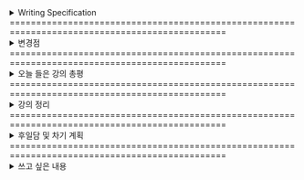 <details>
<summary>Writing Specification</summary>
<div markdown="1">

>Date : 22.01.18
>
>강좌 분류 : boostcamp AI Tech - AI Mathmatics
>
>>강좌 번호 : 7
>>
>>제목 : 통계학 맛보기
>
>>강좌 번호 : 8
>>
>>제목 : 베이즈 통계학 맛보기
>
>강좌 분류 : boostcamp AI Tech - Python
>
>>강좌 번호 : 3-1
>>
>>제목 : Python Data Structure
>
>>강좌 번호 : 3-2
>>
>>제목 : Pythonic Code
>
>>강좌 번호 : 4-1
>>
>>제목 : Python Object Oriented Programming
>
>>강좌 번호 : 4-2
>>
>>제목 : Module and Project

</div>
</details>
===============================================================================================
<details>
<summary>변경점</summary>
<div markdown="1">

내가 글을 너무 많이 쓰다 보니,

캠퍼 분들이 읽어야 할 필수 정보를 보기 좋게 남기지 않아 괜한 소요를 주었다.

글의 구성을 바꾸었기 때문에, 이전보다 그런 현상은 줄었을 것이고, 

필요한 정보는 쏙쏙 뽑아 볼 수 있어 가독성에 있어 굉장한 개선이 될 변화로 기대하고 있다.

앞으로의 작성 목표도 이전처럼 정리 안 한 자취방 같은 일기장이 되지 않고,

선택 가능한 정보의 바다 같은 기록이 되도록 작성하기라고 정해놓고자 한다.

~~(그러나 실제로 나는 청소광이다.)~~

</div>
</details>
===============================================================================================
<details>
<summary>오늘 들은 강의 총평</summary>
<div markdown="1">

오늘 확률과 통계를 배웠는데, 뭔가 어수선해서 제대로 못 배운 느낌도 있고, 스스로의 공부 퀄리티도 마음에 들지 않았다.

무언가, 개선이 필요하다고 생각한다.

오늘 의문이 들었던 파트는 오늘 내가 해결하지 않으면 안 되게 되었다.

그래서, 오늘은 독하게 마음 먹고 이론 정리를 시작해볼 계획이다.

내가 이전에 강조한 3개의 과목은 각자의 타겟이 있다. 여기부턴 내 나름대로 분석한 것인데,

> 1. 선형대수학은 그 과목과 더불어 FFT, 병렬 연산과 같은 모든 계산의 틀과 기술을 제공한다.
>
> 이 것을 연구하는 것은 Academic한 분야도 존재하지만,
> 
> 유별나게 SW를 넘어 HW까지 관여하여 굉장히 넓고 실용적인 연구가 진행되며,
>
> 따라서 연산 성능을 따지는 연구가 이루어지기도 한다. AI 반도체 개발하는 친구가 저런 걸 하는 것을 보았다.
>
> 2. 최적화 이론은 무엇을 위해 계산할지 관여하여 모델의 최적화 도달이라는 것에 관심 가지는 과목으로,
>
> 신경망의 모델링, 학습 전략 개선 등을 연구하는 Academic한 연구가 많이 이루어지는 편이고,
>
> 이런 연구들이 보통 SOTA(State Of The Art)라고 불리는 연구 결과를 지칭하면 이런 것들이다.
>
> 3. 확률과 통계, 이 과목은 전에 말한 Objective Function을 구성, 기계 학습 목표를 달성함에 있어서
>
> **출력과 목표로부터 가장 가까운 곳에서 전체 시스템에 가장 직접적으로 수학적으로 관여하는 이론**이다.
>
>> 부족한 나의 제어공학적인 측면에서 보면,
>>
>> 추론(Inference) 단계에서는 분명히 시스템(System)의 입력(Input)은 데이터(Data)이지만,
>>
>> 학습(Training)하는 과정에서는 데이터로부터 나온 출력(Output)과 라벨링된 데이터(아닐 수도, 없을 수도 있지만)를 연결하는
>>
>> 목적 함수(Objective/Cost/Loss Function) 역시 입력의 큰 부분, 역전파(Back Propagation) 과정에 관여하고 있다.
>>
>> 이 입력이 관측되는 값만을 활용하는 제어 시스템과 달리 수학적인 연산이 엮여 있는 형태라면, 이 수학을 등한시할 수 없다.
>>
>> 입력이 무엇이 들어오는지 제대로 모르고 설계하는 시스템을 본 적이 있는가? 돌아가긴 할 것 같은가?
>>
>> 상태방정식을 세우고 성능을 평가해도, 입력은 무슨 형태로 주어지는 것을 가정하고 설계하고, 평가한다.
>
> 그러나 오해하면 안 되는 것이, 각 연구들이 서로의 부분을 신경 안 쓰고 독립적으로 진행되는 것은 절대 아니다.
>
> 내 나름대로 보기에 그런 특성이 있다는 것이다. **당연히 내 의견은 틀리거나 실제와 다를 수 있다.**

내가 이 것을 제대로 이해하지 못하면, 나의 발전은 여기서 더 이상 없다.

남들이 쉽게 이해할 수 있을 만큼 기록할 수 있다면, 나의 발전과 더불어 시너지를 바라볼 수도 있다.

오늘 정리 목표는, 이 글을 읽는 모든 사람이 정리를 읽었을 때, 흐름을 이해할 수 있을 만큼 작성할 계획이다.

파이썬 강의에 대해서도 요즘 고민이 많다.

늘 그렇듯 파이썬 강의를 들으며 다이어리를 작성 중인데, 요즘 이걸 다시 봐야하지 않나? 라는 고민을 하고 있다.

라디오처럼 들으면서 느낀 건데, 그렇게 알아야할 기능들이 많았단 말인가? 라는 고민을 좀 해본다.

생각없이 코딩을 할 것이 아니고, 여태까지 코딩하다가 한 번씩 문제를 일으킨 경험이 있을텐데 말이다.

진도에 치여(버렸다는 핑계를 대면)서, 진짜 중요한 것을 치워버린 것이 아닌가? 라는 고민을 좀 해보고 있다.

진짜, 성실함의 문제일지도.

</div>
</details>
===============================================================================================
<details>
<summary>강의 정리</summary>
<div markdown="1">

정리는 목차 형태로 제공할까 한다. 필요한 것만 보시면 된다.

<details>
<summary>1. 확률론 맛보기 정리</summary>
<div markdown="1">

<details>
<summary>조건부 확률, Conditional Probability</summary>
<div markdown="1">

조건부 확률, 나는 이 개념이 기계 학습 내 확률/통계론에 사용되는 개념 중에서 가장 중요한 기초라고 생각한다.

내가 생각하는 조건부 확률 개념의 핵심은, **Universe Set을 제한** 한다는 것이다.

거창하게, "우주" 속에서 내가 원하는 부분만 보고 그 좁아진 세상 안에서의 확률을 구해보겠다는 것이다.

> 오늘 내가 치킨을 먹을 확률을 모든 경우의 수에서 보면, 그 치킨이 아침인지, 점심인지, 저녁인지 등등에 다양한 원인과 요소들이 존재하며 이들이 모두 경우의 수가 존재하고 따라서 확률에 영향을 미친다.
> 
> 만약 내가, "저녁에 맥주를 먹을 것"이며, "저녁에 맥주를 먹는 내가 그 때 같이 치킨을 먹을 확률"을 구하면
> 
> 치킨과 맥주는 궁합이 잘 맞으니 확률이 조금 더 오르고, 술 마시면 저녁에 마시는게 편하니 확률이 조금 오르고..
> 
> 말은 이렇게 해도 사실 확률이 안 오르고 떨어져도 상관 없다. **제시된 상황이 내가 봐야할 경우의 수를 줄여 주는 것이 핵심이다.**

A,B가 어떤 사건이 일어나는 것을 지칭하고, P(x)가 x가 일어날 확률을 지칭할 때, P(A|B)는 아래와 같다.

$P(A|B) = P(A\cap B) / P(B)$

이 때 분모 $P(B)$ 가 Universe Set을 제한하는 개념이 된다. B가 발생한 경우의 수만을 보는 것이다.

어차피 $P(A\cap B)$ 는 P(B)보다 클 수는 없고, 같다면 B가 발생하면 A는 필연적으로 발생하니 1이다.

> 위 예시에서 $P(A\cap B)$ = "저녁에 맥주와 같이 치킨을 먹을 확률", $P(B)$ = "저녁에 맥주를 먹을 확률"

이제 교재에 나온 **"조건부확률 P(y|x)는 입력변수 x에 대해 정답이 y일 확률을 의미합니다."** 의 의미도 여기에 비추어 해석하면 이해하기 쉽다.

> 사실 이상적인 케이스는 P(x|y)를 구하는 것이다. 어떤 정답 y만 있는 세계에서 x가 있을 확률이 되니까.
> 
>> 주어진 이미지 x가 코끼리일 확률이 아니라, 모두가 코끼리인 세상에 이미지 x가 확률
> 
> 그러나 아쉽게도 이것은 Brutal 이라고 표현되는, 직접 구하기엔 굉장히 구하기 어렵고, 비싼 댓가가 필요하다.
> 
> 그러나 우리는 베이즈 정리(Bayes Rule, 이따가 정리할 그 것 맞다.)를 통해 P(y|x)와 P(y),P(x)로 구할 수 있다.

</div>
</details>


</div>
</details>
===============================================================================================
<details>
<summary>2. 통계학 맛보기 정리</summary>
<div markdown="1">

여기다 적어

</div>
</details>
===============================================================================================
<details>
<summary>3. 베이즈 통계학 맛보기 정리</summary>
<div markdown="1">

여기다 적어

</div>
</details>
===============================================================================================
<details>
<summary>왜 나는 기존에 배운 것과 혼동하였는가?(볼 필요 없음. 작성 중)</summary>
<div markdown="1">

과거에 배운 것들을 보며 공부하던 그 당시엔 생각지도 못 했지만, 다시 공부하는 이제서야 보이는 것이 있었다.

머신 러닝을 가르쳐 주신 교수님은 학부생 때는 제어 공학을 가르쳐주셨고,

내가 대학원에 있을 때는 강화 학습을 필두로 한 머신 러닝을 굉장히 심도 있게 연구하신 분이셨다.

아무리 그래도 그렇지... 머신 러닝의 시작이 Mat(A) * Vec(x) = Vec(b)를 만족하는 x를 찾기라는 기본적인 문제에서 시작해(공학수학)

->Least-Square Approximation(최소 자승법) (Error를 최소한으로 줄이는 A를 찾는 방법)

> A가 보통 Square Matrix가 아니거나 가끔 Singular Matrix니까 Psuedo Inverse를 사용해 구하는 방법

-> Curve Fitting (선형 회귀에서 나아가 Parameter가 고차 함수로 구성해 모델을 세워 최적화하는 방법)

-> Gradient Descent 순으로 진행하시더니 결과는 같지만 성격이 다른 둘을 비교하시지를 않나..

그러다 한참을 보다가 알게 되었는데, Y = A\*X + B 문제를 Y = Theta\*X + N(noise)로 바꾸어

**주어진 Theta와 x에 대해 y의 분포를 나타내는 Likelihood function을 설명해버리셨다.**

빌드업은 좋았는데 급발진은 교수님이 더 심했.. 여긴 심지어 몬테 카를로 샘플링도 빌드업 안하고,

> 알았다고 생각하셨나?;; 심지어 강의 후반부에서는 설명하시던데...

바로 샘플링부터 하는데 심지어 independent하단 소리도 안 하고 바로 곱셈으로 표현하셨네.

더 놀라운건 그래서 바로 Maximum Likelihood Estimator로 넘어가는데, 바로 Overfitting을 설명하신다.

???????????????????????????????????????????????????????????????????

그만 정신을 놓아버렸습니다. 교수님 어디까지 보신 겁니까...

</div>
</details>


</div>
</details>
===============================================================================================
<details>
<summary>후일담 및 차기 계획</summary>
<div markdown="1">

포맷을 바꿨더니, 작성이 너무 어지럽다. 이 토글 기능에 Cell처럼 볼 수 있는 기능이 VS Code에 있으면 조금 편집하긴 편하겠다..

오늘 피어세션까지 심화 과제를 주어진 목표까지 마무리 짓지 못 했다.

무슨 핑계가 있던 이렇게 해선 안 되었다.

오늘은 밀린 과제를 하고 공부를 필요한 만큼 하느라 밤을 조금 샐 것 같다.

어차피 다시 불면증이 오고 있어서 3시 이전엔 잠이 잘 안 온다.

(어제는 아침에 코로나 검사를 받기 위해 억지로 자야했다.)

근데 9시에 강의 닫는 거 진지하게 11시까지 늘려달라고 요청드려볼까... 강의들으려고 저녁을 맨날 9시에 먹어...

~~(요즘 밤에 운동도 못해서 자꾸 살만 찌는데, 최소 6시 이후엔 안 먹어 왔는데 부스트캠프가 먹게 하고 있음.)~~

에구.. 코로나가 빨리 해결되었으면 좋겠다는 내 바람과 달리,

오늘 문자로 미래관 "발" 코로나가 우리 학교 기숙사 한 동을 덮쳤고,

미래관 "옆" 다른 학과 건물도 코로나 확진자가 발생했다. 

구독자는 아니지만 넷플릭스에 "지금 우리 학교는" 이란 웹툰 원작의 드라마가 방영되고 있는 것 같던데,

난 왜 그 드라마 같은 현실 속에서 살고 있는 걸까.

내일 검사 결과를 기다리는 마음이 조금 무거워졌다.

</div>
</details>
===============================================================================================











<details>
<summary>쓰고 싶은 내용</summary>
<div markdown="1">

여기다 적어

</div>
</details>





























































